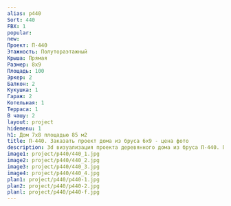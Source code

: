 ```yaml
---
alias: p440
Sort: 440
FBX: 1
popular: 
new: 
Проект: П-440
Этажность: Полутораэтажный
Крыша: Прямая
Размер: 8х9
Площадь: 100
Эркер: 2
Балкон: 2
Кукушка: 1
Гараж: 2
Котельная: 1
Терраса: 1
В чашу: 2
layout: project
hidemenu: 1
h1: Дом 7х8 площадью 85 м2
title: П-440. Заказать проект дома из бруса 6х9 - цена фото
description: 3d визуализация проекта деревянного дома из бруса П-440. Площадь 100 м2, размер 6х9. Вы можете внести любые изменения в проект.
image1: project/p440/440_1.jpg
image2: project/p440/440_2.jpg
image3: project/p440/440_3.jpg
image4: project/p440/440_4.jpg
plan1: project/p440/p440-1.jpg
plan2: project/p440/p440-2.jpg
planl: project/p440/p440-f.jpg
---
```

